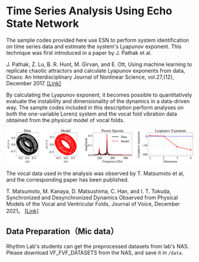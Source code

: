 # Time Series Analysis Using Echo State Network
The sample codes provided here use ESN to perform system identification on time series data and estimate the system's Lyapunov exponent. This technique was first introduced in a paper by J. Pathak et al. 

J. Pathak, Z. Lu, B. R. Hunt, M. Girvan, and E. Ott, Using machine learning to replicate chaotic attractors and calculate Lyapunov exponents from data, Chaos: An Interdisciplinary Journal of Nonlinear Science, vol.27,(12), December 2017.
[[Link]](https://arxiv.org/pdf/1710.07313.pdf)

By calculating the Lyapunov exponent, it becomes possible to quantitatively evaluate the instability and dimensionality of the dynamics in a data-driven way. The sample codes included in this description perform analyses on both the one-variable Lorenz system and the vocal fold vibration data obtained from the physical model of vocal folds. 

![Example](./results/figure/MRI5_NVF1_10mm_0p4mmV_1.png)

The vocal data used in the analysis was observed by T. Matsumoto et al, and the corresponding paper has been published.

T. Matsumoto, M. Kanaya, D. Matsushima, C. Han, and I. T. Tokuda, Synchronized and Desynchronized Dynamics Observed from Physical Models of the Vocal and Ventricular Folds, Journal of Voice, December 2021。
[[Link]](https://www.sciencedirect.com/science/article/pii/S0892199721003581?casa_token=l3j8-1zgEnMAAAAA:6NkvQuTElFXKwLoyBeaI0Q-gJCgTS2nQ1BGGC4tEjRx1iM1pX1nwZnE2fuT16Ju4pEKQrccDqP7B)

## Data Preparation（Mic data）
Rhythm Lab's students can get the preprocessed datasets from lab's NAS. Please download VF_FVF_DATASETS from the NAS, and save it in ```/data```. 
